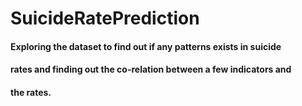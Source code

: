 # SuicideRatePrediction
#### Exploring the dataset to find out if any patterns exists in suicide
#### rates and finding out the co-relation between a few indicators and
#### the rates.
